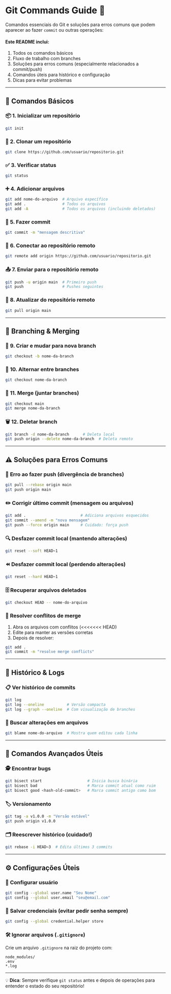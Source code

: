 # Git Commands Guide 🚀

Comandos essenciais do Git e soluções para erros comuns que podem aparecer ao fazer `commit` ou outras operações:

#### Este README inclui:
1. Todos os comandos básicos
2. Fluxo de trabalho com branches
3. Soluções para erros comuns (especialmente relacionados a commit/push)
4. Comandos úteis para histórico e configuração
5. Dicas para evitar problemas
   
---

## 🔧 **Comandos Básicos**

### 📦 **1. Inicializar um repositório**
```bash
git init
```

### 📁 **2. Clonar um repositório**
```bash
git clone https://github.com/usuario/repositorio.git
```

### ✅ **3. Verificar status**
```bash
git status
```

### ➕ **4. Adicionar arquivos**
```bash
git add nome-do-arquivo  # Arquivo específico
git add .                # Todos os arquivos
git add -A               # Todos os arquivos (incluindo deletados)
```

### 💾 **5. Fazer commit**
```bash
git commit -m "mensagem descritiva"
```

### 🔗 **6. Conectar ao repositório remoto**
```bash
git remote add origin https://github.com/usuario/repositorio.git
```

### 📤 **7. Enviar para o repositório remoto**
```bash
git push -u origin main  # Primeiro push
git push                 # Pushes seguintes
```

### 🔄 **8. Atualizar do repositório remoto**
```bash
git pull origin main
```

---

## 🌿 **Branching & Merging**

### 🌳 **9. Criar e mudar para nova branch**
```bash
git checkout -b nome-da-branch
```

### 🔀 **10. Alternar entre branches**
```bash
git checkout nome-da-branch
```

### 🔁 **11. Merge (juntar branches)**
```bash
git checkout main
git merge nome-da-branch
```

### 🗑️ **12. Deletar branch**
```bash
git branch -d nome-da-branch      # Deleta local
git push origin --delete nome-da-branch  # Deleta remoto
```

---

## ⚠️ **Soluções para Erros Comuns**

### 🔄 **Erro ao fazer push (divergência de branches)**
```bash
git pull --rebase origin main
git push origin main
```

### ✏️ **Corrigir último commit (mensagem ou arquivos)**
```bash
git add .                        # Adiciona arquivos esquecidos
git commit --amend -m "nova mensagem"
git push --force origin main     # Cuidado: força push
```

### 🔍 **Desfazer commit local (mantendo alterações)**
```bash
git reset --soft HEAD~1
```

### ⏪ **Desfazer commit local (perdendo alterações)**
```bash
git reset --hard HEAD~1
```

### 🗄️ **Recuperar arquivos deletados**
```bash
git checkout HEAD -- nome-do-arquivo
```

### 🔀 **Resolver conflitos de merge**
1. Abra os arquivos com conflitos (<<<<<<< HEAD)
2. Edite para manter as versões corretas
3. Depois de resolver:
```bash
git add .
git commit -m "resolve merge conflicts"
```

---

## 📜 **Histórico & Logs**

### 📋 **Ver histórico de commits**
```bash
git log
git log --oneline          # Versão compacta
git log --graph --oneline  # Com visualização de branches
```

### 🔎 **Buscar alterações em arquivos**
```bash
git blame nome-do-arquivo  # Mostra quem editou cada linha
```

---

## 🧠 **Comandos Avançados Úteis**

### 🕵️ **Encontrar bugs**
```bash
git bisect start                    # Inicia busca binária
git bisect bad                      # Marca commit atual como ruim
git bisect good <hash-old-commit>   # Marca commit antigo como bom
```

### 🏷️ **Versionamento**
```bash
git tag -a v1.0.0 -m "Versão estável"
git push origin v1.0.0
```

### 🗂️ **Reescrever histórico (cuidado!)**
```bash
git rebase -i HEAD~3  # Edita últimos 3 commits
```

---

## ⚙️ **Configurações Úteis**

### 👤 **Configurar usuário**
```bash
git config --global user.name "Seu Nome"
git config --global user.email "seu@email.com"
```

### 🔑 **Salvar credenciais (evitar pedir senha sempre)**
```bash
git config --global credential.helper store
```

### 🛠️ **Ignorar arquivos (`.gitignore`)**
Crie um arquivo `.gitignore` na raiz do projeto com:
```
node_modules/
.env
*.log
```

---

💡 **Dica**: Sempre verifique `git status` antes e depois de operações para entender o estado do seu repositório!
